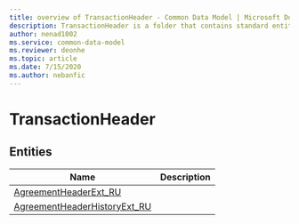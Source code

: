 ```yaml
---
title: overview of TransactionHeader - Common Data Model | Microsoft Docs
description: TransactionHeader is a folder that contains standard entities related to the Common Data Model.
author: nenad1002
ms.service: common-data-model
ms.reviewer: deonhe
ms.topic: article
ms.date: 7/15/2020
ms.author: nebanfic
---
```


# TransactionHeader


## Entities

|Name|Description|
|---|---|
|[AgreementHeaderExt_RU](AgreementHeaderExt_RU.md)||
|[AgreementHeaderHistoryExt_RU](AgreementHeaderHistoryExt_RU.md)||
